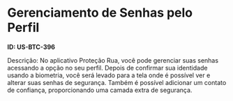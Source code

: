 # Gerenciamento de Senhas pelo Perfil

**ID: US-BTC-396**

Descrição: No aplicativo Proteção Rua, você pode gerenciar suas senhas acessando a opção no seu perfil. Depois de confirmar sua identidade usando a biometria, você será levado para a tela onde é possível ver e alterar suas senhas de segurança. Também é possível adicionar um contato de confiança, proporcionando uma camada extra de segurança.